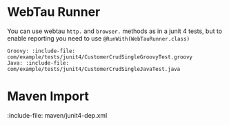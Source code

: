 # WebTau Runner

You can use webtau `http.` and `browser.` methods as in a junit 4 tests, but to enable reporting you need to use 
`@RunWith(WebTauRunner.class)`

```tabs
Groovy: :include-file: com/example/tests/junit4/CustomerCrudSingleGroovyTest.groovy
Java: :include-file: com/example/tests/junit4/CustomerCrudSingleJavaTest.java
```

# Maven Import

:include-file: maven/junit4-dep.xml
